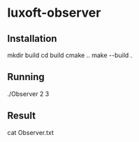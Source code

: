 # luxoft-observer

## Installation

mkdir build
cd build
cmake ..
make --build .

## Running

./Observer 2 3

## Result

cat Observer.txt
